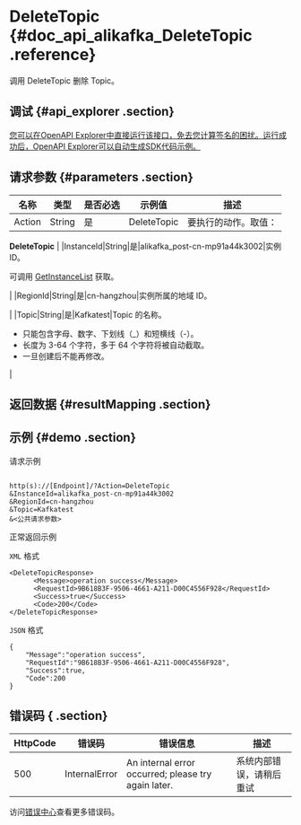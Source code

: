 # DeleteTopic {#doc_api_alikafka_DeleteTopic .reference}

调用 DeleteTopic 删除 Topic。

## 调试 {#api_explorer .section}

[您可以在OpenAPI Explorer中直接运行该接口，免去您计算签名的困扰。运行成功后，OpenAPI Explorer可以自动生成SDK代码示例。](https://api.aliyun.com/#product=alikafka&api=DeleteTopic&type=RPC&version=2018-10-15)

## 请求参数 {#parameters .section}

|名称|类型|是否必选|示例值|描述|
|--|--|----|---|--|
|Action|String|是|DeleteTopic|要执行的动作。取值：

 **DeleteTopic** |
|InstanceId|String|是|alikafka\_post-cn-mp91a44k3002|实例 ID。

 可调用 [GetInstanceList](https://help.aliyun.com/document_detail/94533.html?spm=a2c4g.11186623.2.14.539f69b1wPqd3v#concept-94533-zh) 获取。

 |
|RegionId|String|是|cn-hangzhou|实例所属的地域 ID。

 |
|Topic|String|是|Kafkatest|Topic 的名称。

 -   只能包含字母、数字、下划线（\_）和短横线（-）。
-   长度为 3-64 个字符，多于 64 个字符将被自动截取。
-   一旦创建后不能再修改。

 |

## 返回数据 {#resultMapping .section}

## 示例 {#demo .section}

请求示例

``` {#request_demo}

http(s)://[Endpoint]/?Action=DeleteTopic
&InstanceId=alikafka_post-cn-mp91a44k3002
&RegionId=cn-hangzhou
&Topic=Kafkatest
&<公共请求参数>

```

正常返回示例

`XML` 格式

``` {#xml_return_success_demo}
<DeleteTopicResponse>
	  <Message>operation success</Message>
	  <RequestId>9B618B3F-9506-4661-A211-D00C4556F928</RequestId>
	  <Success>true</Success>
	  <Code>200</Code>
</DeleteTopicResponse>
```

`JSON` 格式

``` {#json_return_success_demo}
{
	"Message":"operation success",
	"RequestId":"9B618B3F-9506-4661-A211-D00C4556F928",
	"Success":true,
	"Code":200
}
```

## 错误码 { .section}

|HttpCode|错误码|错误信息|描述|
|--------|---|----|--|
|500|InternalError|An internal error occurred; please try again later.|系统内部错误，请稍后重试|

访问[错误中心](https://error-center.aliyun.com/status/product/alikafka)查看更多错误码。

